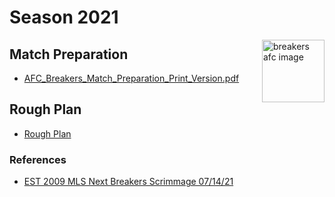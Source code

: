 # Season 2021

<img align="right" width="100" height="100" src="./JPG/breakers.PNG" alt="breakers afc image" />

## Match Preparation
- [AFC_Breakers_Match_Preparation_Print_Version.pdf](./docs/AFC_Breakers_Match_Preparation_Print_Version.pdf)

## Rough Plan
- [Rough Plan](https://docs.google.com/document/d/1HwLKuzHWdzMY9hiNMNl-7k0UxkdKpG64pyDHFkBH2vA/edit)


### References
- [EST 2009 MLS Next Breakers Scrimmage 07/14/21](https://www.youtube.com/playlist?list=PLwqmavOE6xLNfzbzUYIs5UOKpTNIpONf_)

